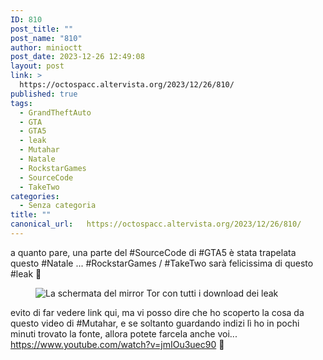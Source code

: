 ```yaml
---
ID: 810
post_title: ""
post_name: "810"
author: minioctt
post_date: 2023-12-26 12:49:08
layout: post
link: >
  https://octospacc.altervista.org/2023/12/26/810/
published: true
tags:
  - GrandTheftAuto
  - GTA
  - GTA5
  - leak
  - Mutahar
  - Natale
  - RockstarGames
  - SourceCode
  - TakeTwo
categories:
  - Senza categoria
title: ""
canonical_url:   https://octospacc.altervista.org/2023/12/26/810/
---
```

<!-- wp:paragraph -->
<p>a quanto pare, una parte del #SourceCode di #GTA5 è stata trapelata questo #Natale ... #RockstarGames / #TakeTwo sarà felicissima di questo #leak 🤯️</p>
<!-- /wp:paragraph -->

<!-- wp:paragraph -->
<p></p>
<!-- /wp:paragraph -->

<!-- wp:image {"id":811,"sizeSlug":"large","linkDestination":"none"} -->
<figure class="wp-block-image size-large"><img src="{{site.cdnurl}}/assets/uploads/2023/12/image-22-960x539.png" alt="La schermata del mirror Tor con tutti i download dei leak" class="wp-image-811"/></figure>
<!-- /wp:image -->

<!-- wp:paragraph -->
<p></p>
<!-- /wp:paragraph -->

<!-- wp:paragraph -->
<p>evito di far vedere link qui, ma vi posso dire che ho scoperto la cosa da questo video di #Mutahar, e se soltanto guardando indizi lì ho in pochi minuti trovato la fonte, allora potete farcela anche voi... <a href="https://www.youtube.com/watch?v=jmIOu3uec90">https://www.youtube.com/watch?v=jmIOu3uec90</a> 🤗️</p>
<!-- /wp:paragraph -->